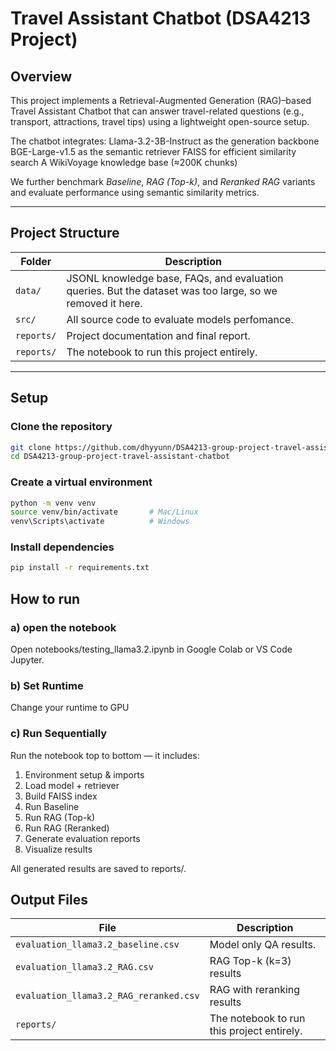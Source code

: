 # Travel Assistant Chatbot (DSA4213 Project)

## Overview
This project implements a Retrieval-Augmented Generation (RAG)–based Travel Assistant Chatbot that can answer travel-related questions (e.g., transport, attractions, travel tips) using a lightweight open-source setup.

The chatbot integrates:
Llama-3.2-3B-Instruct as the generation backbone
BGE-Large-v1.5 as the semantic retriever
FAISS for efficient similarity search
A WikiVoyage knowledge base (≈200K chunks)

We further benchmark *Baseline*, *RAG (Top-k)*, and *Reranked RAG* variants and evaluate performance using semantic similarity metrics.




---

## Project Structure
| Folder | Description |
|--------|--------------|
| `data/` | JSONL knowledge base, FAQs, and evaluation queries. But the dataset was too large, so we removed it here. |
| `src/` | All source code to evaluate models perfomance. |
| `reports/` | Project documentation and final report. |
| `reports/` | The notebook to run this project entirely. |


---

## Setup
### Clone the repository
```bash
git clone https://github.com/dhyyunn/DSA4213-group-project-travel-assistant-chatbot.git
cd DSA4213-group-project-travel-assistant-chatbot
```
### Create a virtual environment
``` bash
python -m venv venv
source venv/bin/activate       # Mac/Linux
venv\Scripts\activate          # Windows
```

### Install dependencies
```bash
pip install -r requirements.txt
```

## How to run
### a) open the notebook
Open notebooks/testing_llama3.2.ipynb in Google Colab or VS Code Jupyter.

### b) Set Runtime
Change your runtime to GPU

### c) Run Sequentially
Run the notebook top to bottom — it includes:
1.	Environment setup & imports
2.	Load model + retriever
3.	Build FAISS index
4.	Run Baseline
5.	Run RAG (Top-k)
6.	Run RAG (Reranked)
7.	Generate evaluation reports
8.	Visualize results

All generated results are saved to reports/.


## Output Files
| File| Description |
|--------|--------------|
| `evaluation_llama3.2_baseline.csv` | Model only QA results.|
| `evaluation_llama3.2_RAG.csv` | RAG Top-k (k=3) results |
| `evaluation_llama3.2_RAG_reranked.csv` | RAG with reranking results |
| `reports/` | The notebook to run this project entirely. |

